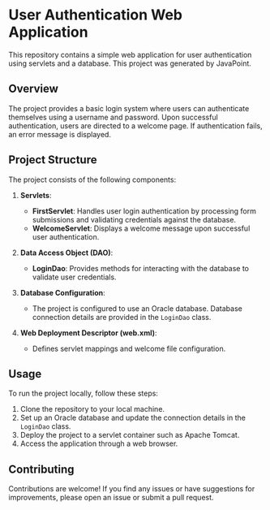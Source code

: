 # User Authentication Web Application

This repository contains a simple web application for user authentication using servlets and a database. This project was generated by JavaPoint.

## Overview

The project provides a basic login system where users can authenticate themselves using a username and password. Upon successful authentication, users are directed to a welcome page. If authentication fails, an error message is displayed.

## Project Structure

The project consists of the following components:

1. **Servlets**:
   - **FirstServlet**: Handles user login authentication by processing form submissions and validating credentials against the database.
   - **WelcomeServlet**: Displays a welcome message upon successful user authentication.

2. **Data Access Object (DAO)**:
   - **LoginDao**: Provides methods for interacting with the database to validate user credentials.

3. **Database Configuration**:
   - The project is configured to use an Oracle database. Database connection details are provided in the `LoginDao` class.

4. **Web Deployment Descriptor (web.xml)**:
   - Defines servlet mappings and welcome file configuration.

## Usage

To run the project locally, follow these steps:

1. Clone the repository to your local machine.
2. Set up an Oracle database and update the connection details in the `LoginDao` class.
3. Deploy the project to a servlet container such as Apache Tomcat.
4. Access the application through a web browser.

## Contributing

Contributions are welcome! If you find any issues or have suggestions for improvements, please open an issue or submit a pull request.


